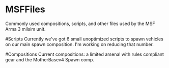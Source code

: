 # MSFFiles
Commonly used compositions, scripts, and other files used by the MSF Arma 3 milsim unit.

#Scripts
Currently we've got 6 small unoptimized scripts to spawn vehicles on our main spawn composition. I'm working on reducing that number.

#Compositions
Current compositions: a limited arsenal with rules compliant gear and the MotherBasev4 Spawn comp.
